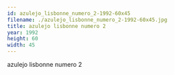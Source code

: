 ```yaml
---
id: azulejo_lisbonne_numero_2-1992-60x45
filename: ./azulejo_lisbonne_numero_2-1992-60x45.jpg
title: azulejo lisbonne numero 2
year: 1992
height: 60
width: 45
---
```


azulejo lisbonne numero 2
